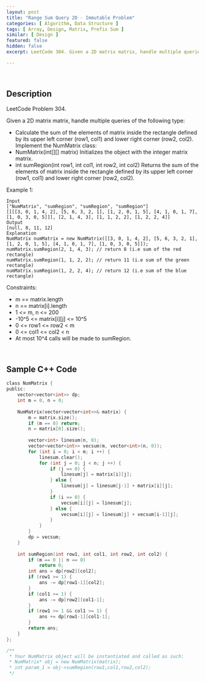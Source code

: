 ```yaml
---
layout: post
title: "Range Sum Query 2D - Immutable Problem"
categories: [ Algorithm, Data Structure ]
tags: [ Array, Design, Matrix, Prefix Sum ]
similar: [ Design ]
featured: false
hidden: false
excerpt: LeetCode 304. Given a 2D matrix matrix, handle multiple queries of the following type

---
```


<br />

## Description

LeetCode Problem 304.

Given a 2D matrix matrix, handle multiple queries of the following type:
* Calculate the sum of the elements of matrix inside the rectangle defined by its upper left corner (row1, col1) and lower right corner (row2, col2).
Implement the NumMatrix class:
* NumMatrix(int[][] matrix) Initializes the object with the integer matrix matrix.
* int sumRegion(int row1, int col1, int row2, int col2) Returns the sum of the elements of matrix inside the rectangle defined by its upper left corner (row1, col1) and lower right corner (row2, col2).

Example 1:
```
Input
["NumMatrix", "sumRegion", "sumRegion", "sumRegion"]
[[[[3, 0, 1, 4, 2], [5, 6, 3, 2, 1], [1, 2, 0, 1, 5], [4, 1, 0, 1, 7], [1, 0, 3, 0, 5]]], [2, 1, 4, 3], [1, 1, 2, 2], [1, 2, 2, 4]]
Output
[null, 8, 11, 12]
Explanation
NumMatrix numMatrix = new NumMatrix([[3, 0, 1, 4, 2], [5, 6, 3, 2, 1], [1, 2, 0, 1, 5], [4, 1, 0, 1, 7], [1, 0, 3, 0, 5]]);
numMatrix.sumRegion(2, 1, 4, 3); // return 8 (i.e sum of the red rectangle)
numMatrix.sumRegion(1, 1, 2, 2); // return 11 (i.e sum of the green rectangle)
numMatrix.sumRegion(1, 2, 2, 4); // return 12 (i.e sum of the blue rectangle)
```

Constraints:
* m == matrix.length
* n == matrix[i].length
* 1 <= m, n <= 200
* -10^5 <= matrix[i][j] <= 10^5
* 0 <= row1 <= row2 < m
* 0 <= col1 <= col2 < n
* At most 10^4 calls will be made to sumRegion.

<br />

## Sample C++ Code


```c
class NumMatrix {
public:
    vector<vector<int>> dp;
    int m = 0, n = 0;
    
    NumMatrix(vector<vector<int>>& matrix) {
        m = matrix.size();
        if (m == 0) return;    
        n = matrix[0].size();
        
        vector<int> linesum(n, 0);
        vector<vector<int>> vecsum(m, vector<int>(n, 0));
        for (int i = 0; i < m; i ++) {
            linesum.clear();
            for (int j = 0; j < n; j ++) {
                if (j == 0) {
                    linesum[j] = matrix[i][j];
                } else {
                    linesum[j] = linesum[j-1] + matrix[i][j];
                }
                if (i == 0) {
                    vecsum[i][j] = linesum[j];
                } else {
                    vecsum[i][j] = linesum[j] + vecsum[i-1][j];
                }
            }
        }
        dp = vecsum;
    }
    
    int sumRegion(int row1, int col1, int row2, int col2) {
        if (m == 0 || n == 0)
            return 0;
        int ans = dp[row2][col2];
        if (row1 >= 1) {
            ans -= dp[row1-1][col2];
        }
        if (col1 >= 1) {
            ans -= dp[row2][col1-1];
        }
        if (row1 >= 1 && col1 >= 1) {
            ans += dp[row1-1][col1-1];
        }
        return ans;
    }
};

/**
 * Your NumMatrix object will be instantiated and called as such:
 * NumMatrix* obj = new NumMatrix(matrix);
 * int param_1 = obj->sumRegion(row1,col1,row2,col2);
 */
```


